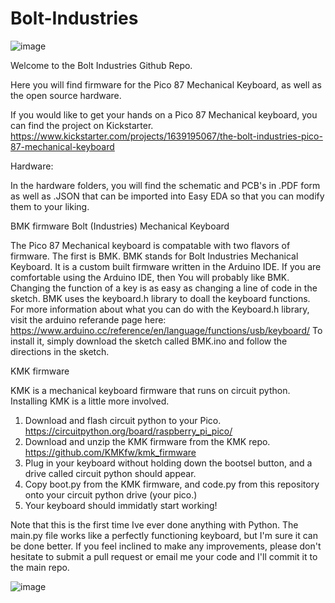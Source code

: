 # Bolt-Industries
![image](https://user-images.githubusercontent.com/58665565/154830776-ed1128a7-f4ef-473b-8738-91d0eeef3ae1.png)

Welcome to the Bolt Industries Github Repo.

Here you will find firmware for the Pico 87 Mechanical Keyboard, as well as the open source hardware. 

If you would like to get your hands on a Pico 87 Mechanical keyboard, you can find the project on Kickstarter. 
https://www.kickstarter.com/projects/1639195067/the-bolt-industries-pico-87-mechanical-keyboard


Hardware:

In the hardware folders, you will find the schematic and PCB's in .PDF form as well as .JSON that can be imported into Easy EDA so that you can modify them to your liking.

BMK firmware
Bolt (Industries) Mechanical Keyboard

The Pico 87 Mechanical keyboard is compatable with two flavors of firmware. The first is BMK. BMK stands for Bolt Industries Mechanical Keyboard. It is a custom built firmware written in the Arduino IDE. If you are comfortable using the Arduino IDE, then You will probably like BMK. Changing the function of a key is as easy as changing a line of code in the sketch. BMK uses the keyboard.h library to doall the keyboard functions. For more information about what you can do with the Keyboard.h library, visit the arduino referande page here: https://www.arduino.cc/reference/en/language/functions/usb/keyboard/ To install it, simply download the sketch called BMK.ino and follow the directions in the sketch.


KMK firmware

KMK is a mechanical keyboard firmware that runs on circuit python. 
Installing KMK is a little more involved.
1. Download and flash circuit python to your Pico. https://circuitpython.org/board/raspberry_pi_pico/
2. Download and unzip the KMK firmware from the KMK repo. https://github.com/KMKfw/kmk_firmware
3. Plug in your keyboard without holding down the bootsel button, and a drive called circuit python should appear. 
4. Copy boot.py from the KMK firmware, and code.py from this repository onto your circuit python drive (your pico.) 
5. Your keyboard should immidatly start working!

Note that this is the first time Ive ever done anything with Python. The main.py file works like a perfectly functioning keyboard, but I'm sure it can be done better. If you feel inclined to make any improvements, please don't hesitate to submit a pull request or email me your code and I'll commit it to the main repo. 


![image](https://user-images.githubusercontent.com/58665565/154625246-d543506a-e4ff-4449-9799-5506421c1dbc.png)
